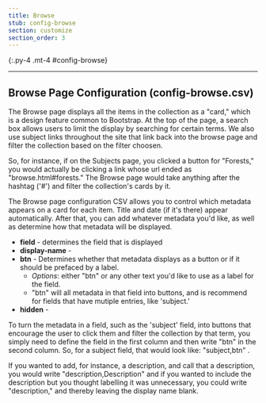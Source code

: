 ```yaml
---
title: Browse
stub: config-browse
section: customize
section_order: 3
---
```


{:.py-4 .mt-4 #config-browse}
***

## Browse Page Configuration (config-browse.csv)

The Browse page displays all the items in the collection as a "card," which is a design feature common to Bootstrap. At the top of the page, a search box allows users to limit the display by searching for certain terms. We also use subject links throughout the site that link back into the browse page and filter the collection based on the filter choosen. 

So, for instance, if on the Subjects page, you clicked a button for "Forests," you would actually be clicking a link whose url ended as "browse.html#forests." The Browse page would take anything after the hashtag ('#') and filter the collection's cards by it. 

The Browse page configuration CSV allows you to control which metadata appears on a card for each item. Title and date (if it's there) appear automatically. After that, you can add whatever metadata you'd like, as well as determine how that metadata will be displayed. 

- **field** - determines the field that is displayed
- **display-name** - 
- **btn** - Determines whether that metadata displays as a button or if it should be prefaced by a label. 
    - *Options*: either "btn" or any other text you'd like to use as a label for the field. 
    - "btn" will all metadata in that field into buttons, and is recommend for fields that have mutiple entries, like 'subject.' 
- **hidden** - 

To turn the metadata in a field, such as the 'subject' field, into buttons that encourage the user to click them and filter the collection by that term, you simply need to define the field in the first column and then write "btn" in the second column. So, for a subject field, that would look like: "subject,btn" . 

If you wanted to add, for instance, a description, and call that a description, you would write "description,Description" and if you wanted to include the description but you thought labelling it was unnecessary, you could write "description," and thereby leaving the display name blank. 